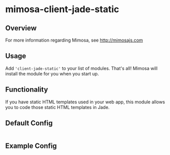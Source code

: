mimosa-client-jade-static
===========

## Overview

For more information regarding Mimosa, see http://mimosajs.com

## Usage

Add `'client-jade-static'` to your list of modules.  That's all!  Mimosa will install the module for you when you start up.

## Functionality

If you have static HTML templates used in your web app, this module allows you to code those static HTML templates in Jade.



## Default Config

```
```

## Example Config

```
```